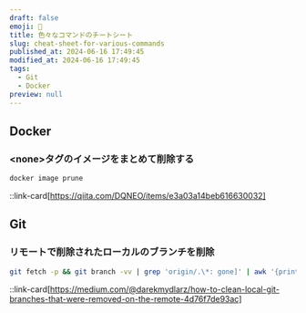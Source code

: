 ```yaml
---
draft: false
emoji: 👑
title: 色々なコマンドのチートシート
slug: cheat-sheet-for-various-commands
published_at: 2024-06-16 17:49:45
modified_at: 2024-06-16 17:49:45
tags:
  - Git
  - Docker
preview: null
---
```


## Docker

### &lt;none&gt;タグのイメージをまとめて削除する

```bash
docker image prune
```

::link-card[https://qiita.com/DQNEO/items/e3a03a14beb616630032]

## Git

### リモートで削除されたローカルのブランチを削除

```bash
git fetch -p && git branch -vv | grep 'origin/.\*: gone]' | awk '{print $1}' | xargs git branch -D
```

::link-card[https://medium.com/@darekmydlarz/how-to-clean-local-git-branches-that-were-removed-on-the-remote-4d76f7de93ac]
